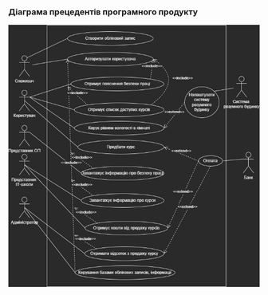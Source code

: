 ### Діаграма прецедентів програмного продукту
![Image](https://github.com/oleksandrblazhko/ai204-palona/blob/ai204-palona_with_laboratory_work_2/1-SoftwareRequirements/1.3-SoftwareUserRequirements/1.3.3-UseCaseDiagram/%D0%94%D1%96%D0%B0%D0%B3%D1%80%D0%B0%D0%BC%D0%B0%20%D0%B1%D0%B5%D0%B7%20%D0%BD%D0%B0%D0%B7%D0%B2%D0%B8.jpg)
